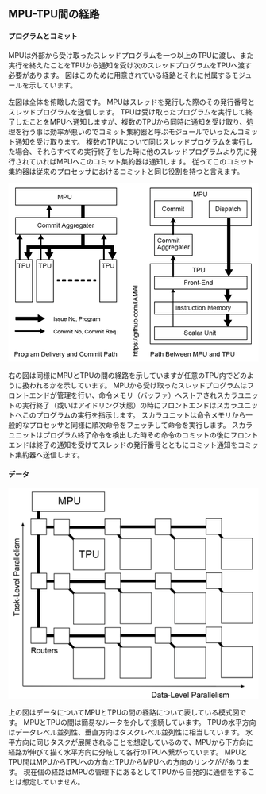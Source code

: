 ## MPU-TPU間の経路

#### プログラムとコミット

MPUは外部から受け取ったスレッドプログラムを一つ以上のTPUに渡し、また実行を終えたことをTPUから通知を受け次のスレッドプログラムをTPUへ渡す必要があります。
図はこのために用意されている経路とそれに付属するモジュールを示しています。

左図は全体を俯瞰した図です。
MPUはスレッドを発行した際のその発行番号とスレッドプログラムを送信します。
TPUは受け取ったプログラムを実行して終了したことをMPUへ通知しますが、複数のTPUから同時に通知を受け取り、処理を行う事は効率が悪いのでコミット集約器と呼ぶモジュールでいったんコミット通知を受け取ります。
複数のTPUについて同じスレッドプログラムを実行した場合、それらすべての実行終了をした時に他のスレッドプログラムより先に発行されていればMPUへこのコミット集約器は通知します。
従ってこのコミット集約器は従来のプロセッサにおけるコミットと同じ役割を持つと言えます。


<div align="center">
  <img src="./MPU_TPU_Path.png"
       alt="HTML image alt text"
       title="MPUとTPUの間の経路（プログラム）"
       width="550px"
  />
</div>


右の図は同様にMPUとTPUの間の経路を示していますが任意のTPU内でどのように扱われるかを示しています。
MPUから受け取ったスレッドプログラムはフロントエンドが管理を行い、命令メモリ（バッファ）へストアされスカラユニットの実行終了（或いはアイドリング状態）の時にフロントエンドはスカラユニットへこのプログラムの実行を指示します。
スカラユニットは命令メモリから一般的なプロセッサと同様に順次命令をフェッチして命令を実行します。
スカラユニットはプログラム終了命令を検出した時その命令のコミットの後にフロントエンドは終了の通知を受けてスレッドの発行番号とともにコミット通知をコミット集約器へ送信します。


#### データ


<div align="center">
  <img src="./MPU_TPU_Path_Data.png"
       alt="HTML image alt text"
       title="MPUとTPUの間の経路（データ）"
       width="550px"
  />
</div>


上の図はデータについてMPUとTPUの間の経路について表している模式図です。
MPUとTPUの間は簡易なルータを介して接続しています。
TPUの水平方向はデータレベル並列性、垂直方向はタスクレベル並列性に相当しています。
水平方向に同じタスクが展開されることを想定しているので、MPUから下方向に経路が伸びて描く水平方向に分岐して各行のTPUへ繋がっています。
MPUとTPU間はMPUからTPUへの方向とTPUからMPUへの方向のリンクががあります。
現在個の経路はMPUの管理下にあるとしてTPUから自発的に通信をすることは想定していません。